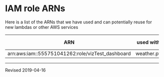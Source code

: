 # IAM role ARNs

Here is a list of the ARNs that we have used and can potentially reuse for new lambdas or other AWS services

| ARN | used with | CloudWatch Logs | S3 | SNS | DynamoDB | Step Functions |
|---|---|---|---|---|---|---|
| arn:aws:iam::555751041262:role/vizTest_dashboard | weather.py | full access | | | full access | |

----
Revised 2019-04-16
